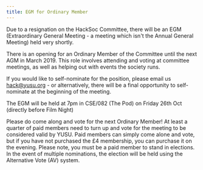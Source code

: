 ```yaml
---
title: EGM for Ordinary Member
---
```


Due to a resignation on the HackSoc Committee, there will be an EGM (Extraordinary General Meeting - a meeting which isn't the Annual General Meeting) held very shortly.

There is an opening for an Ordinary Member of the Committee until the next AGM in March 2019.
This role involves attending and voting at committee meetings, as well as helping out with events the society runs.

If you would like to self-nominate for the position, please email us [hack@yusu.org](mailto:hack@yusu.org) - or alternatively, there will be a final opportunity to self-nominate at the beginning of the meeting.

The EGM will be held at 7pm in CSE/082 (The Pod) on Friday 26th Oct (directly before Film Night)

Please do come along and vote for the next Ordinary Member!
At least a quarter of paid members need to turn up and vote for the meeting to be considered valid by YUSU.
Paid members can simply come alone and vote, but if you have not purchased the £4 membership, you can purchase it on the evening.
Please note, you must be a paid member to stand in elections.
In the event of multiple nominations, the election will be held using the Alternative Vote (AV) system.
